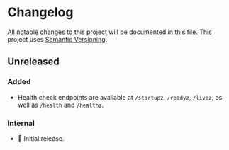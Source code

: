 # Changelog

All notable changes to this project will be documented in this file.
This project uses [Semantic Versioning](https://semver.org/spec/v2.0.0.html).

## Unreleased

### Added

- Health check endpoints are available at `/startupz`, `/readyz`,
  `/livez`, as well as `/health` and `/healthz`.

### Internal

- 🎉 Initial release.
